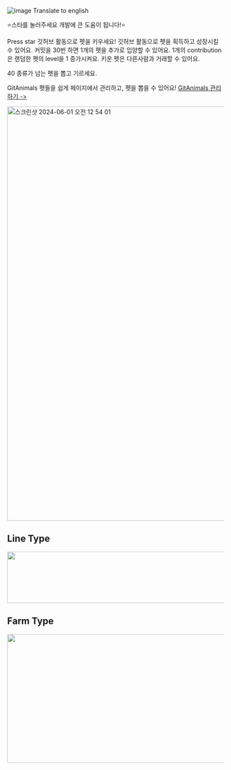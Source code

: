 ![image](https://github.com/sumi-0011/git-animal-client/assets/49177223/f7e40862-9d9f-45ec-8ee6-891d20a17363)
Translate to english


⭐스타를 눌러주세요 개발에 큰 도움이 됩니다!⭐️

Press star
깃허브 활동으로 펫을 키우세요!
깃허브 활동으로 펫을 획득하고 성장시킬 수 있어요.
커밋을 30번 하면 1개의 펫을 추가로 입양할 수 있어요.
1개의 contribution은 랜덤한 펫의 level을 1 증가시켜요.
키운 펫은 다른사람과 거래할 수 있어요.

40 종류가 넘는 펫을 뽑고 기르세요.

GitAnimals 펫들을 쉽게 페이지에서 관리하고, 펫을 뽑을 수 있어요!
[GitAnimals 관리하기 ->](https://www.gitanimals.org/)

<img width="965" alt="스크린샷 2024-06-01 오전 12 54 01" src="https://github.com/sumi-0011/git-animal-client/assets/49177223/d4b9e285-614e-4d82-b05a-a85389286d9f">

## Line Type

<a href="https://github.com/devxb/gitanimals">
  <img
    src="https://render.gitanimals.org/lines/sumi-0011"
    width="600"
    height="120"
  />
</a>
  
## Farm Type 
<a href="https://github.com/devxb/gitanimals">
<img
  src="https://render.gitanimals.org/farms/sumi-0011"
  width="600"
  height="300"
/>
</a>
